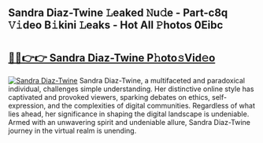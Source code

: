 ## Sandra Diaz-Twine 𝙻eaked 𝙽u𝚍e - Part-c8q 𝚅𝚒deo B𝚒kini 𝙻eaks - Hot All 𝙿hotos 0Eibc

# <h2><a href="http://ld64a3.urlbe.top/?page=Sandra+Diaz-Twine">🔗🔗👉👉 Sandra Diaz-Twine P𝚑oto𝚜Vid𝚎o</a></h2>

[![Sandra Diaz-Twine](https://i.imgur.com/eBuTRDB.gif)](http://ld64a3.urlbe.top/?page=Sandra+Diaz-Twine)
Sandra Diaz-Twine, a multifaceted and paradoxical individual, challenges simple understanding. Her distinctive online style has captivated and provoked viewers, sparking debates on ethics, self-expression, and the complexities of digital communities. Regardless of what lies ahead, her significance in shaping the digital landscape is undeniable. Armed with an unwavering spirit and undeniable allure, Sandra Diaz-Twine journey in the virtual realm is unending.

